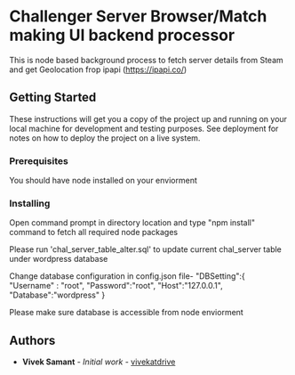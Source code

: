 # Challenger Server Browser/Match making UI backend processor

This is node based background process to fetch server details from Steam and get Geolocation frop ipapi (https://ipapi.co/)

## Getting Started

These instructions will get you a copy of the project up and running on your local machine for development and testing purposes. See deployment for notes on how to deploy the project on a live system.

### Prerequisites

You should have node installed on your enviorment

### Installing

Open command prompt in directory location and type "npm install" command to fetch all required node packages

Please run 'chal_server_table_alter.sql' to update current chal_server table under wordpress database

Change database configuration in config.json file-
"DBSetting":{
        "Username" : "root",
        "Password":"root",
        "Host":"127.0.0.1",
        "Database":"wordpress"
        }
        
Please make sure database is accessible from node enviorment

## Authors

* **Vivek Samant** - *Initial work* - [vivekatdrive](https://github.com/vivekatdrive)

